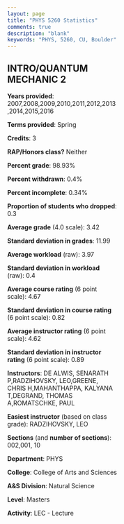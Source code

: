 ```yaml
---
layout: page
title: "PHYS 5260 Statistics"
comments: true
description: "blank"
keywords: "PHYS, 5260, CU, Boulder"
--- 
```

<head>
<script src="https://ajax.googleapis.com/ajax/libs/jquery/2.1.3/jquery.min.js"></script>
<script src="https://dl.dropboxusercontent.com/s/pc42nxpaw1ea4o9/highcharts.js?dl=0"></script>
<!-- <script src="../assets/js/highcharts.js"></script> -->
<style type="text/css">@font-face {
	font-family: "Bebas Neue";
	src: url(https://www.filehosting.org/file/details/544349/BebasNeue%20Regular.otf) format("opentype");
	}
	h1.Bebas { 
		font-family: "Bebas Neue", Verdana, Tahoma;
	}
</style>
</head>
<body>
	<div id="container" style="float: right; width: 45%; height: 88%; margin-left: 2.5%; margin-right: 2.5%;"></div>
	<script language="JavaScript">
		$(document).ready(function() {
		var chart = {type: 'column'};
		var title = {text: 'Grade Distribution'};
		var xAxis = {categories: ['A','B','C','D','F'],crosshair: true};
		var yAxis = {min: 0,title: {text: 'Percentage'}};
		var tooltip = {headerFormat: '<center><b><span style="font-size:20px">{point.key}</span></b></center>',
		               pointFormat: '<td style="padding:0"><b>{point.y:.1f}%</b></td>',
		               footerFormat: '</table>',shared: true,useHTML: true};
		var plotOptions = {column: {pointPadding: 0.0,borderWidth: 0}};  
		var credits = {enabled: false};var series= [{name: 'Percent',data: [50.15,47.15,1.8,0.3,0.6,]}];
		var json = {};
		json.chart = chart;
		json.title = title;
		json.tooltip = tooltip;
		json.xAxis = xAxis;
		json.yAxis = yAxis;  
		json.series = series;
		json.plotOptions = plotOptions;  
		json.credits = credits;
		$('#container').highcharts(json);
	});
	</script>
</body>
			   
## INTRO/QUANTUM MECHANIC 2

**Years provided**: 2007,2008,2009,2010,2011,2012,2013,2014,2015,2016

**Terms provided**: Spring

**Credits**: 3

**RAP/Honors class?** Neither

**Percent grade**: 98.93%

**Percent withdrawn**: 0.4%

**Percent incomplete**: 0.34%

**Proportion of students who dropped**: 0.3

**Average grade** (4.0 scale): 3.42

**Standard deviation in grades**: 11.99

**Average workload** (raw): 3.97

**Standard deviation in workload** (raw): 0.4

**Average course rating** (6 point scale): 4.67

**Standard deviation in course rating** (6 point scale): 0.82

**Average instructor rating** (6 point scale): 4.62

**Standard deviation in instructor rating** (6 point scale): 0.89

**Instructors**: DE ALWIS, SENARATH P,RADZIHOVSKY, LEO,GREENE, CHRIS H,MAHANTHAPPA, KALYANA T,DEGRAND, THOMAS A,ROMATSCHKE, PAUL

**Easiest instructor** (based on class grade): RADZIHOVSKY, LEO

**Sections** (and **number of sections**): 002,001, 10

**Department**: PHYS

**College**: College of Arts and Sciences

**A&S Division**: Natural Science

**Level**: Masters

**Activity**: LEC - Lecture